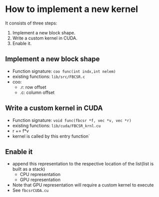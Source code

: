 # How to implement a new kernel

It consists of three steps:

1. Implement a new block shape.
2. Write a custom kernel in CUDA.
3. Enable it.

## Implement a new block shape

* Function signature: `coo func(int indx,int nelem)`
* existing functions: `lib/src/FBCSR.c`
* coo:
    * .r: row offset
    * .c: column offset

## Write a custom kernel in CUDA

* Function signature: `void func(fbcsr *f, vec *v, vec *r)`
* existing functions: `lib/cuda/FBCSR_krnl.cu`
* r += f\*v
* kernel is called by this entry function`

## Enable it

* append this representation to the respective location of the list(list is built as a stack)
    * CPU representation
    * GPU representation
* Note that GPU representation will require a custom kernel to execute
* See `fbcsrCUDA.cu`
